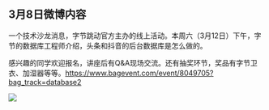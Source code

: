 ## 3月8日微博内容

一个技术沙龙消息，字节跳动官方主办的线上活动。本周六（3月12日）下午，字节的数据库工程师介绍，头条和抖音的后台数据库是怎么做的。

感兴趣的同学欢迎报名，讲座后有Q&A现场交流。还有抽奖环节，奖品有字节卫衣、加湿器等等。https://www.bagevent.com/event/8049705?bag_track=database2

![](https://cdn.beekka.com/blogimg/asset/202203/bg2022030312.jpg)